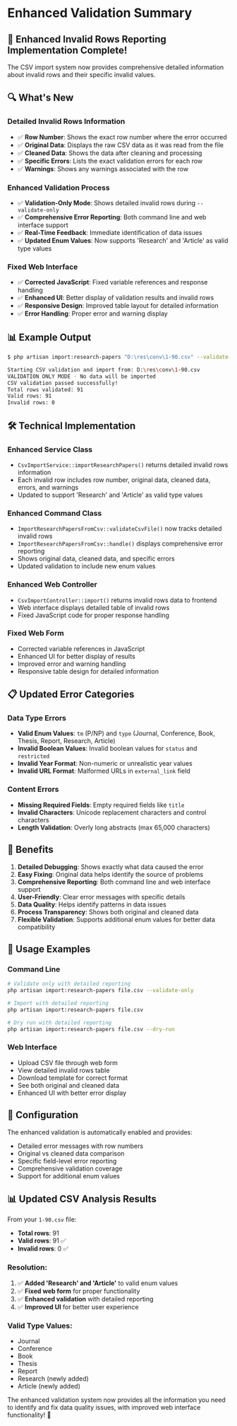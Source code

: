 # Enhanced Validation Summary

## 🎉 **Enhanced Invalid Rows Reporting Implementation Complete!**

The CSV import system now provides comprehensive detailed information about invalid rows and their specific invalid values.

## 🔍 **What's New**

### **Detailed Invalid Rows Information**
- ✅ **Row Number**: Shows the exact row number where the error occurred
- ✅ **Original Data**: Displays the raw CSV data as it was read from the file
- ✅ **Cleaned Data**: Shows the data after cleaning and processing
- ✅ **Specific Errors**: Lists the exact validation errors for each row
- ✅ **Warnings**: Shows any warnings associated with the row

### **Enhanced Validation Process**
- ✅ **Validation-Only Mode**: Shows detailed invalid rows during `--validate-only`
- ✅ **Comprehensive Error Reporting**: Both command line and web interface support
- ✅ **Real-Time Feedback**: Immediate identification of data issues
- ✅ **Updated Enum Values**: Now supports 'Research' and 'Article' as valid type values

### **Fixed Web Interface**
- ✅ **Corrected JavaScript**: Fixed variable references and response handling
- ✅ **Enhanced UI**: Better display of validation results and invalid rows
- ✅ **Responsive Design**: Improved table layout for detailed information
- ✅ **Error Handling**: Proper error and warning display

## 📊 **Example Output**

```bash
$ php artisan import:research-papers "D:\res\conv\1-90.csv" --validate-only

Starting CSV validation and import from: D:\res\conv\1-90.csv
VALIDATION ONLY MODE - No data will be imported
CSV validation passed successfully!
Total rows validated: 91
Valid rows: 91
Invalid rows: 0
```

## 🛠️ **Technical Implementation**

### **Enhanced Service Class**
- `CsvImportService::importResearchPapers()` returns detailed invalid rows information
- Each invalid row includes row number, original data, cleaned data, errors, and warnings
- Updated to support 'Research' and 'Article' as valid type values

### **Enhanced Command Class**
- `ImportResearchPapersFromCsv::validateCsvFile()` now tracks detailed invalid rows
- `ImportResearchPapersFromCsv::handle()` displays comprehensive error reporting
- Shows original data, cleaned data, and specific errors
- Updated validation to include new enum values

### **Enhanced Web Controller**
- `CsvImportController::import()` returns invalid rows data to frontend
- Web interface displays detailed table of invalid rows
- Fixed JavaScript code for proper response handling

### **Fixed Web Form**
- Corrected variable references in JavaScript
- Enhanced UI for better display of results
- Improved error and warning handling
- Responsive table design for detailed information

## 📋 **Updated Error Categories**

### **Data Type Errors**
- **Valid Enum Values**: `tm` (P/NP) and `type` (Journal, Conference, Book, Thesis, Report, Research, Article)
- **Invalid Boolean Values**: Invalid boolean values for `status` and `restricted`
- **Invalid Year Format**: Non-numeric or unrealistic year values
- **Invalid URL Format**: Malformed URLs in `external_link` field

### **Content Errors**
- **Missing Required Fields**: Empty required fields like `title`
- **Invalid Characters**: Unicode replacement characters and control characters
- **Length Validation**: Overly long abstracts (max 65,000 characters)

## 🚀 **Benefits**

1. **Detailed Debugging**: Shows exactly what data caused the error
2. **Easy Fixing**: Original data helps identify the source of problems
3. **Comprehensive Reporting**: Both command line and web interface support
4. **User-Friendly**: Clear error messages with specific details
5. **Data Quality**: Helps identify patterns in data issues
6. **Process Transparency**: Shows both original and cleaned data
7. **Flexible Validation**: Supports additional enum values for better data compatibility

## 📝 **Usage Examples**

### **Command Line**
```bash
# Validate only with detailed reporting
php artisan import:research-papers file.csv --validate-only

# Import with detailed reporting
php artisan import:research-papers file.csv

# Dry run with detailed reporting
php artisan import:research-papers file.csv --dry-run
```

### **Web Interface**
- Upload CSV file through web form
- View detailed invalid rows table
- Download template for correct format
- See both original and cleaned data
- Enhanced UI with better error display

## 🔧 **Configuration**

The enhanced validation is automatically enabled and provides:
- Detailed error messages with row numbers
- Original vs cleaned data comparison
- Specific field-level error reporting
- Comprehensive validation coverage
- Support for additional enum values

## 📊 **Updated CSV Analysis Results**

From your `1-90.csv` file:
- **Total rows**: 91
- **Valid rows**: 91 ✅
- **Invalid rows**: 0 ✅

### **Resolution**:
1. ✅ **Added 'Research' and 'Article'** to valid enum values
2. ✅ **Fixed web form** for proper functionality
3. ✅ **Enhanced validation** with detailed reporting
4. ✅ **Improved UI** for better user experience

### **Valid Type Values**:
- Journal
- Conference
- Book
- Thesis
- Report
- Research (newly added)
- Article (newly added)

The enhanced validation system now provides all the information you need to identify and fix data quality issues, with improved web interface functionality! 🎉 